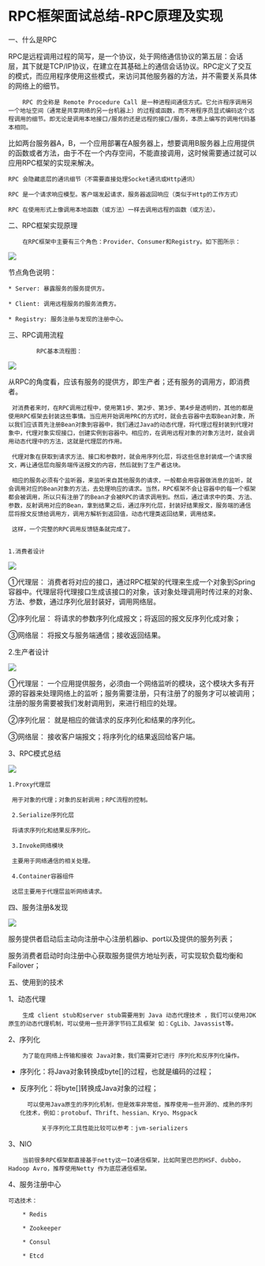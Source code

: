 # RPC框架面试总结-RPC原理及实现

一、什么是RPC

 RPC是远程调用过程的简写，是一个协议，处于网络通信协议的第五层：会话层，其下就是TCP/IP协议，在建立在其基础上的通信会话协议。RPC定义了交互的模式，而应用程序使用这些模式，来访问其他服务器的方法，并不需要关系具体的网络上的细节。     

        RPC 的全称是 Remote Procedure Call 是一种进程间通信方式。它允许程序调用另一个地址空间（通常是共享网络的另一台机器上）的过程或函数，而不用程序员显式编码这个远程调用的细节。即无论是调用本地接口/服务的还是远程的接口/服务，本质上编写的调用代码基本相同。

比如两台服务器A，B，一个应用部署在A服务器上，想要调用B服务器上应用提供的函数或者方法，由于不在一个内存空间，不能直接调用，这时候需要通过就可以应用RPC框架的实现来解决。

    RPC 会隐藏底层的通讯细节（不需要直接处理Socket通讯或Http通讯）
    
    RPC 是一个请求响应模型。客户端发起请求，服务器返回响应（类似于Http的工作方式）
    
    RPC 在使用形式上像调用本地函数（或方法）一样去调用远程的函数（或方法）。

二、RPC框架实现原理

        在RPC框架中主要有三个角色：Provider、Consumer和Registry。如下图所示：

![](https://img-blog.csdnimg.cn/20190511091751847.png?x-oss-process=image/watermark,type_ZmFuZ3poZW5naGVpdGk,shadow_10,text_aHR0cHM6Ly9ibG9nLmNzZG4ubmV0L3FmYzg5MzA4NTg=,size_16,color_FFFFFF,t_70)

节点角色说明：

    * Server: 暴露服务的服务提供方。
    
    * Client: 调用远程服务的服务消费方。
    
    * Registry: 服务注册与发现的注册中心。

三、RPC调用流程

            RPC基本流程图：

![](https://img-blog.csdn.net/20160330210322989)

从RPC的角度看，应该有服务的提供方，即生产者；还有服务的调用方，即消费者。

     对消费者来时，在RPC调用过程中，使用第1步、第2步、第3步、第4步是透明的，其他的都是使用RPC框架去封装这些事情。当应用开始调用PRC的方式时，就会去容器中去取Bean对象，所以我们应该首先注册Bean对象到容器中，我们通过Java的动态代理，将代理过程封装到代理对象中，代理对象实现接口，创建实例到容器中。相应的，在调用远程对象的对象方法时，就会调用动态代理中的方法，这就是代理层的作用。
    
     代理对象在获取到请求方法、接口和参数时，就会用序列化层，将这些信息封装成一个请求报文，再让通信层向服务端传送报文的内容，然后就到了生产者这块。
    
     相应的服务必须有个监听器，来监听来自其他服务的请求，一般都会用容器做消息的监听，就会调用对应的Bean对象的方法，去处理响应的请求。当然，RPC框架不会让容器中的每一个框架都会被调用，所以只有注册了的Bean才会被RPC的请求调用到。然后，通过请求中的类、方法、参数，反射调用对应的Bean，拿到结果之后，通过序列化层，封装好结果报文，服务端的通信层将报文反馈给调用方，调用方解析到返回值，动态代理类返回结果，调用结束。
    
     这样，一个完整的RPC调用反馈链条就完成了。


    1.消费者设计

![](https://img-blog.csdn.net/20160330212347122)

①代理层： 消费者将对应的接口，通过RPC框架的代理来生成一个对象到Spring容器中。代理层将代理接口生成该接口的对象，该对象处理调用时传过来的对象、方法、参数，通过序列化层封装好，调用网络层。

②序列化层： 将请求的参数序列化成报文；将返回的报文反序列化成对象；

③网络层： 将报文与服务端通信；接收返回结果。

 

  2.生产者设计

![](https://img-blog.csdn.net/20160330213844175)


 ①代理层：  一个应用提供服务，必须由一个网络监听的模块，这个模块大多有开源的容器来处理网络上的监听；服务需要注册，只有注册了的服务才可以被调用；注册的服务需要被我们发射调用到，来进行相应的处理。

 ②序列化层：  就是相应的做请求的反序列化和结果的序列化。

 ③网络层： 接收客户端报文；将序列化的结果返回给客户端。

 

   3、RPC模式总结

 ![](https://img-blog.csdn.net/20160330214747335)

    1.Proxy代理层
    
     用于对象的代理；对象的反射调用；RPC流程的控制。
    
     2.Serialize序列化层
    
     将请求序列化和结果反序列化。
    
     3.Invoke网络模块
    
     主要用于网络通信的相关处理。
    
     4.Container容器组件
    
     这层主要用于代理层监听网络请求。

四、服务注册&发现

 ![](https://img-blog.csdnimg.cn/20190511091941773.png)

服务提供者启动后主动向注册中心注册机器ip、port以及提供的服务列表；

   服务消费者启动时向注册中心获取服务提供方地址列表，可实现软负载均衡和Failover；

五、使用到的技术

1、动态代理

        生成 client stub和server stub需要用到 Java 动态代理技术 ，我们可以使用JDK原生的动态代理机制，可以使用一些开源字节码工具框架 如：CgLib、Javassist等。

2、序列化

        为了能在网络上传输和接收 Java对象，我们需要对它进行 序列化和反序列化操作。

* 序列化：将Java对象转换成byte[]的过程，也就是编码的过程；

* 反序列化：将byte[]转换成Java对象的过程；

        可以使用Java原生的序列化机制，但是效率非常低，推荐使用一些开源的、成熟的序列化技术，例如：protobuf、Thrift、hessian、Kryo、Msgpack
        
            关于序列化工具性能比较可以参考：jvm-serializers

3、NIO

        当前很多RPC框架都直接基于netty这一IO通信框架，比如阿里巴巴的HSF、dubbo，Hadoop Avro，推荐使用Netty 作为底层通信框架。

4、服务注册中心

    可选技术：
    
        * Redis
    
        * Zookeeper
    
        * Consul
    
        * Etcd
